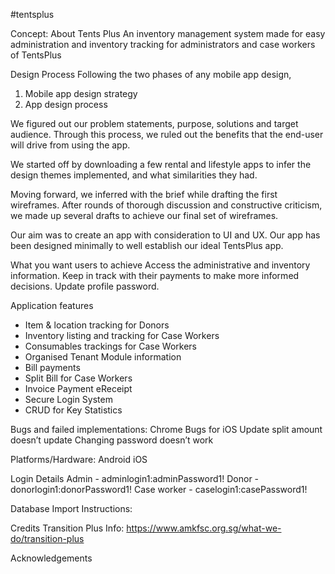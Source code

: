 #tentsplus

Concept: About Tents Plus
An inventory management system made for easy administration and inventory tracking for administrators and case workers of TentsPlus

Design Process
Following the two phases of any mobile app design, 
1. Mobile app design strategy
2. App design process

We figured out our problem statements, purpose, solutions and target audience.
Through this process, we ruled out the benefits that the end-user will drive from using the app.

We started off by downloading a few rental and lifestyle apps to infer the design themes implemented,
and what similarities they had.

Moving forward, we inferred with the brief while drafting the first wireframes. After rounds of thorough discussion and constructive criticism, we made up several drafts to achieve our final set of wireframes. 

Our aim was to create an app with consideration to UI and UX. Our app has been designed minimally to well establish our ideal TentsPlus app.

What you want users to achieve 
Access the administrative and inventory information.
Keep in track with their payments to make more informed decisions.
Update profile password.

Application features
- Item & location tracking for Donors
- Inventory listing and tracking for Case Workers
- Consumables trackings for Case Workers
- Organised Tenant Module information
- Bill payments 
- Split Bill for Case Workers
- Invoice Payment eReceipt
- Secure Login System
- CRUD for Key Statistics

Bugs and failed implementations:
Chrome Bugs for iOS
Update split amount doesn’t update
Changing password doesn’t work

Platforms/Hardware:
Android
iOS

Login Details
Admin - adminlogin1:adminPassword1!
Donor - donorlogin1:donorPassword1!
Case worker - caselogin1:casePassword1!


Database Import Instructions:

Credits
Transition Plus Info: https://www.amkfsc.org.sg/what-we-do/transition-plus

Acknowledgements
